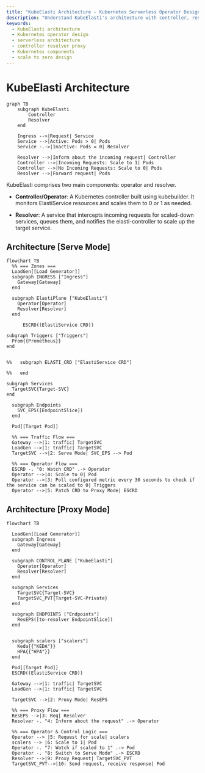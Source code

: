 ```yaml
---
title: "KubeElasti Architecture - Kubernetes Serverless Operator Design"
description: "Understand KubeElasti's architecture with controller, resolver, and proxy components. Learn how the Kubernetes operator manages scale-to-zero functionality."
keywords:
  - KubeElasti architecture
  - Kubernetes operator design
  - serverless architecture
  - controller resolver proxy
  - Kubernetes components
  - scale to zero design
---
```


# KubeElasti Architecture

<!-- ![Unified Architecture of KubeElasti](../../images/hld.png) -->

``` mermaid
graph TB
    subgraph KubeElasti
        Controller
        Resolver
    end

    Ingress -->|Request| Service
    Service -->|Active: Pods > 0| Pods
    Service -.->|Inactive: Pods = 0| Resolver

    Resolver -->|Inform about the incoming request| Controller
    Controller -->|Incoming Requests: Scale to 1| Pods
    Controller -->|No Incoming Requests: Scale to 0| Pods
    Resolver -->|Forward request| Pods

```

KubeElasti comprises two main components: operator and resolver.

- **Controller/Operator**: A Kubernetes controller built using kubebuilder. It monitors ElastiService resources and scales them to 0 or 1 as needed.

- **Resolver**: A service that intercepts incoming requests for scaled-down services, queues them, and notifies the elasti-controller to scale up the target service.




## Architecture [Serve Mode]

```mermaid
flowchart TB
  %% === Zones ===
  LoadGen[[Load Generator]]
  subgraph INGRESS ["Ingress"]
    Gateway[Gateway]
  end

  subgraph ElastiPlane ["KubeElasti"]
    Operator[Operator]
    Resolver[Resolver]
  end
  
      ESCRD((ElastiService CRD))

subgraph Triggers ["Triggers"]
  Prom{{Prometheus}}
end


%%   subgraph ELASTI_CRD ["ElastiService CRD"]
    
%%   end

subgraph Services
  TargetSVC{Target-SVC}
end

  subgraph Endpoints
    SVC_EPS([EndpointSlice])
  end

  Pod[[Target Pod]]

  %% === Traffic Flow ===
  Gateway -->|1: traffic| TargetSVC
  LoadGen -->|1: traffic| TargetSVC
  TargetSVC -->|2: Serve Mode| SVC_EPS --> Pod

  %% === Operator Flow ===
  ESCRD -. "0: Watch CRD" .-> Operator
  Operator -->|4: Scale to 0| Pod
  Operator -->|3: Poll configured metric every 30 seconds to check if the service can be scaled to 0| Triggers
  Operator -->|5: Patch CRD to Proxy Mode| ESCRD
```

## Architecture [Proxy Mode]
```mermaid
flowchart TB

  LoadGen[[Load Generator]]
  subgraph Ingress
    Gateway[Gateway]
  end

  subgraph CONTROL_PLANE ["KubeElasti"]
    Operator[Operator]
    Resolver[Resolver]
  end

  subgraph Services
    TargetSVC{Target-SVC}
    TargetSVC_PVT{Target-SVC-Private}
  end

  subgraph ENDPOINTS ["Endpoints"]
    ResEPS([to-resolver EndpointSlice])
  end


  subgraph scalers ["scalers"]
    Keda{{"KEDA"}}
    HPA{{"HPA"}}
  end

  Pod[[Target Pod]]
  ESCRD((ElastiService CRD))

  Gateway -->|1: traffic| TargetSVC
  LoadGen -->|1: traffic| TargetSVC

  TargetSVC -->|2: Proxy Mode| ResEPS 

  %% === Proxy Flow ===
  ResEPS -->|3: Req| Resolver
  Resolver -. "4: Inform about the request" .-> Operator

  %% === Operator & Control Logic ===
  Operator --> |5: Request for scale| scalers
  scalers --> |6: Scale to 1| Pod
  Operator -. "7: Watch if scaled to 1" .-> Pod
  Operator -. "8: Switch to Serve Mode" .-> ESCRD
  Resolver -->|9: Proxy Request| TargetSVC_PVT 
  TargetSVC_PVT-->|10: Send request, receive response| Pod
```



